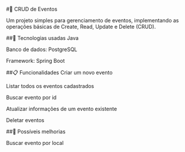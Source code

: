 #📅 CRUD de Eventos

Um projeto simples para gerenciamento de eventos, implementando as operações básicas de Create, Read, Update e Delete (CRUD).

##🚀 Tecnologias usadas
Java 

Banco de dados: PostgreSQL

Framework: Spring Boot

##📋 Funcionalidades
Criar um novo evento

Listar todos os eventos cadastrados

Buscar evento por id

Atualizar informações de um evento existente

Deletar eventos

##🎯 Possíveis melhorias

Buscar evento por local
